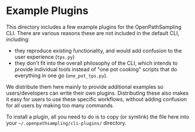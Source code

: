 # Example Plugins

This directory includes a few example plugins for the OpenPathSampling CLI.
There are various reasons these are not included in the default CLI, including:

* they reproduce existing functionality, and would add confusion to the user
  experience (`tps.py`)
* they don't fit into the overall philosophy of the CLI, which intends to
  provide individual tools instead of "one pot cooking" scripts that do
  everything in one go (`one_pot_tps.py`).


We distribute them here mainly to provide additional examples so
users/developers can write their own plugins.  Distributing these also makes it
easy for users to use these specific workflows, without adding confusion for
all users by making too many commands.

To install a plugin, all you need to do is to copy (or symlink) the file here
into your `~/.openpathsampling/cli-plugins/` directory.
